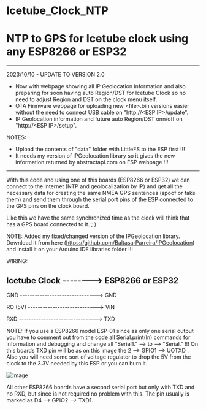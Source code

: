 # Icetube_Clock_NTP
# NTP to GPS for Icetube clock using any ESP8266 or ESP32 #

-----------------------------------------------------------------------------------------
2023/10/10 - UPDATE TO VERSION 2.0
- Now with webpage showing all IP Geolocation information and also preparing for soon having auto Region/DST for Icetube Clock so no need to adjust Region and DST on the clock menu itself.
- OTA Firmware webpage for uploading new \<file\>.bin versions easier without the need to connect USB cable on "http://\<ESP IP\>/update".
- IP Geolocation information and future auto Region/DST onn/off on "http://\<ESP IP\>/setup".

NOTES: 
- Upload the contents of "data" folder with LittleFS to the ESP first !!!
- It needs my version of IPGeolocation library so it gives the new information returned by abstractapi.com on ESP webpage !!!
-----------------------------------------------------------------------------------------

With this code and using one of this boards (ESP8266 or ESP32) we can connect to the internet (NTP and geolocalization by IP) and get all the necessary data for creating the same NMEA GPS sentences (spoof or fake them) and send them through the serial port pins of the ESP connected to the GPS pins on the clock board.

Like this we have the same synchronized time as the clock will think that has a GPS board connected to it. ; )

NOTE: Added my fixed/changed version of the IPGeolocation library. Download it from here (https://github.com/BaltasarParreira/IPGeolocation) and install it on your Arduino IDE libraries folder !!!


WIRING:

Icetube Clock --------> ESP8266 or ESP32
------------------------------------------------------------------
GND  ------------------------------->  GND

RO (5V)  ---------------------------->  VIN

RXD  ------------------------------->  TXD

NOTE: If you use a ESP8266 model ESP-01 since as only one serial output you have to comment out from the code all Serial.print(ln) commands for information and debugging and change all "Serial1." --> to --> "Serial." !!!
On this boards TXD pin will be as on this image the 2 --> GPIO1 --> UOTXD . Also you will need some sort of voltage regulator to drop the 5V from the clock to the 3.3V needed by this ESP or you can burn it.

![image](https://github.com/johngarchie/xmas-icetube/assets/1650425/21afa672-2b4b-474e-a669-da5f2fe85820)


All other ESP8266 boards have a second serial port but only with TXD and no RXD, but since is not required no problem with this. The pin usually is marked as D4 --> GPIO2 --> TXD1.
